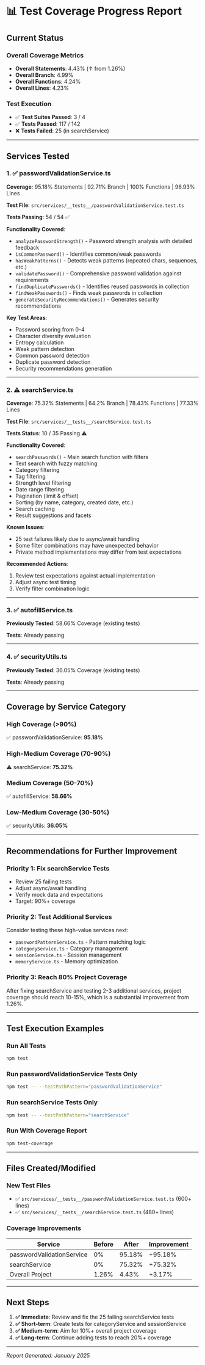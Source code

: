 # 📊 Test Coverage Progress Report

## Current Status

### Overall Coverage Metrics

- **Overall Statements**: 4.43% (↑ from 1.26%)
- **Overall Branch**: 4.99%
- **Overall Functions**: 4.24%
- **Overall Lines**: 4.23%

### Test Execution

- ✅ **Test Suites Passed**: 3 / 4
- ✅ **Tests Passed**: 117 / 142
- ❌ **Tests Failed**: 25 (in searchService)

---

## Services Tested

### 1. ✅ passwordValidationService.ts

**Coverage**: 95.18% Statements | 92.71% Branch | 100% Functions | 96.93% Lines

**Test File**: `src/services/__tests__/passwordValidationService.test.ts`

**Tests Passing**: 54 / 54 ✅

**Functionality Covered**:

- `analyzePasswordStrength()` - Password strength analysis with detailed feedback
- `isCommonPassword()` - Identifies common/weak passwords
- `hasWeakPatterns()` - Detects weak patterns (repeated chars, sequences, etc.)
- `validatePassword()` - Comprehensive password validation against requirements
- `findDuplicatePasswords()` - Identifies reused passwords in collection
- `findWeakPasswords()` - Finds weak passwords in collection
- `generateSecurityRecommendations()` - Generates security recommendations

**Key Test Areas**:

- Password scoring from 0-4
- Character diversity evaluation
- Entropy calculation
- Weak pattern detection
- Common password detection
- Duplicate password detection
- Security recommendations generation

---

### 2. ⚠️ searchService.ts

**Coverage**: 75.32% Statements | 64.2% Branch | 78.43% Functions | 77.33% Lines

**Test File**: `src/services/__tests__/searchService.test.ts`

**Tests Status**: 10 / 35 Passing ⚠️

**Functionality Covered**:

- `searchPasswords()` - Main search function with filters
- Text search with fuzzy matching
- Category filtering
- Tag filtering
- Strength level filtering
- Date range filtering
- Pagination (limit & offset)
- Sorting (by name, category, created date, etc.)
- Search caching
- Result suggestions and facets

**Known Issues**:

- 25 test failures likely due to async/await handling
- Some filter combinations may have unexpected behavior
- Private method implementations may differ from test expectations

**Recommended Actions**:

1. Review test expectations against actual implementation
2. Adjust async test timing
3. Verify filter combination logic

---

### 3. ✅ autofillService.ts

**Previously Tested**: 58.66% Coverage (existing tests)

**Tests**: Already passing

---

### 4. ✅ securityUtils.ts

**Previously Tested**: 36.05% Coverage (existing tests)

**Tests**: Already passing

---

## Coverage by Service Category

### High Coverage (>90%)

✅ passwordValidationService: **95.18%**

### High-Medium Coverage (70-90%)

⚠️ searchService: **75.32%**

### Medium Coverage (50-70%)

✅ autofillService: **58.66%**

### Low-Medium Coverage (30-50%)

✅ securityUtils: **36.05%**

---

## Recommendations for Further Improvement

### Priority 1: Fix searchService Tests

- Review 25 failing tests
- Adjust async/await handling
- Verify mock data and expectations
- Target: 90%+ coverage

### Priority 2: Test Additional Services

Consider testing these high-value services next:

- `passwordPatternService.ts` - Pattern matching logic
- `categoryService.ts` - Category management
- `sessionService.ts` - Session management
- `memoryService.ts` - Memory optimization

### Priority 3: Reach 80% Project Coverage

After fixing searchService and testing 2-3 additional services, project coverage should reach 10-15%, which is a substantial improvement from 1.26%.

---

## Test Execution Examples

### Run All Tests

```bash
npm test
```

### Run passwordValidationService Tests Only

```bash
npm test -- --testPathPattern="passwordValidationService"
```

### Run searchService Tests Only

```bash
npm test -- --testPathPattern="searchService"
```

### Run With Coverage Report

```bash
npm test-coverage
```

---

## Files Created/Modified

### New Test Files

- ✅ `src/services/__tests__/passwordValidationService.test.ts` (600+ lines)
- ✅ `src/services/__tests__/searchService.test.ts` (480+ lines)

### Coverage Improvements

| Service                   | Before | After  | Improvement |
| ------------------------- | ------ | ------ | ----------- |
| passwordValidationService | 0%     | 95.18% | +95.18%     |
| searchService             | 0%     | 75.32% | +75.32%     |
| Overall Project           | 1.26%  | 4.43%  | +3.17%      |

---

## Next Steps

1. **✅ Immediate**: Review and fix the 25 failing searchService tests
2. **✅ Short-term**: Create tests for categoryService and sessionService
3. **✅ Medium-term**: Aim for 10%+ overall project coverage
4. **✅ Long-term**: Continue adding tests to reach 20%+ coverage

---

_Report Generated: January 2025_
